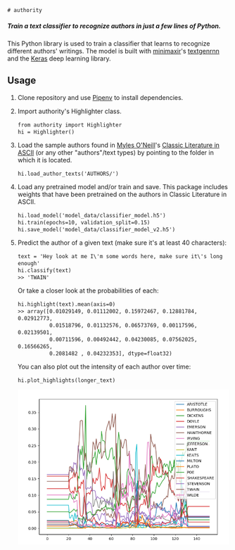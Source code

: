     # authority
##### Train a text classifier to recognize authors in just a few lines of Python. 

This Python library is used to train a classifier that learns to recognize different authors' writings. The model is built with [minimaxir](https://github.com/minimaxir)'s [textgenrnn](https://github.com/minimaxir/textgenrnn) and the [Keras](https://keras.io) deep learning library. 

## Usage
 1. Clone repository and use [Pipenv](https://docs.pipenv.org/) to install dependencies. 

 2. Import authority's Highlighter class.

        from authority import Highlighter
        hi = Highlighter()

 3. Load the sample authors found in [Myles O'Neill](https://www.kaggle.com/mylesoneill)'s [Classic Literature in ASCII](https://www.kaggle.com/mylesoneill/classic-literature-in-ascii) (or any other "authors"/text types) by pointing to the folder in which it is located.

        hi.load_author_texts('AUTHORS/')

 4. Load any pretrained model and/or train and save. This package includes weights that have been pretrained on the authors in Classic Literature in ASCII. 

        hi.load_model('model_data/classifier_model.h5')
        hi.train(epochs=10, validation_split=0.15)
        hi.save_model('model_data/classifier_model_v2.h5')

 5. Predict the author of a given text (make sure it's at least 40 characters):

        text = 'Hey look at me I\'m some words here, make sure it\'s long enough'
        hi.classify(text)
        >> 'TWAIN'

    Or take a closer look at the probabilities of each:

        hi.highlight(text).mean(axis=0)
        >> array([0.01029149, 0.01112002, 0.15972467, 0.12881784, 0.02912773,
                  0.01518796, 0.01132576, 0.06573769, 0.00117596, 0.02139501,
                  0.00711596, 0.00492442, 0.04230085, 0.07562025, 0.16566265,
                  0.2081482 , 0.04232353], dtype=float32)

    You can also plot out the intensity of each author over time: 

        hi.plot_highlights(longer_text)
  
    ![img](https://github.com/graufox/authority/blob/master/plot_highlights_demo_image.png)
